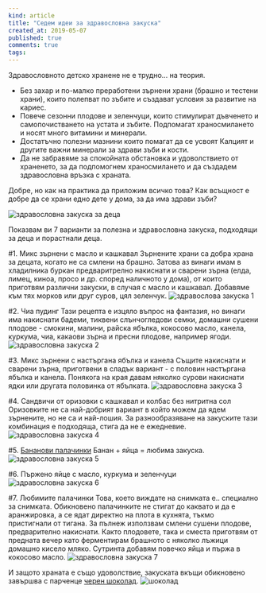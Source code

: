 ```yaml
---
kind: article
title: "Седем идеи за здравословна закуска"
created_at: 2019-05-07
published: true
comments: true
tags:
---
```

Здравословното детско хранене не е трудно… на теория.<br />
- Без захар и по-малко преработени зърнени храни (брашно и тестени храни), които полепват по зъбите и създават условия за развитие на кариес.<br />
- Повече сезонни плодове и зеленчуци, които стимулират дъвченето и самопочистването на устата и зъбите. Подпомагат храносмилането и носят много витамини и минерали.<br />
- Достатъчно полезни мазнини които помагат да се усвоят Калцият и другите важни минерали за здрави зъби и кости.<br />
- Да не забравяме за спокойната обстановка и удоволствието от храненето, за да подпомогнем храносмилането и да създадем здравословна връзка с храната.<br />

Добре, но как на практика да приложим всичко това? Как всъщност е добре да се храни едно дете у дома, за да има здрави зъби?

![здравословна закуска за деца](/images/posts/zakuska.jpg)

<!-- more -->

Показвам ви 7 варианти за полезна и здравословна закуска, подходящи за деца и порастнали деца.

#1. Микс зърнени с масло и кашкавал
Зърнените храни са добра храна за децата, когато не са смлени на брашно. Затова аз винаги имам в хладилника буркан предваритрелно накиснати и сварени зърна (елда, лимец, киноа, просо и др. според наличното у дома), от които приготвям различни закуски, в случая с масло и кашкавал. Добавяме към тях морков или друг суров, цял зеленчук.
![здравослова закуска 1](/images/posts/zakuska1.jpg)

#2. Чиа пудинг
Тази рецепта е изцяло въпрос на фантазия, но винаги има накиснати бадеми, тиквени слънчогледови семки, домашни сушени плодове - смокини, малини, райска ябълка, кокосово масло, канела, куркума, чиа, какаови зърна и пресни плодове, например ягоди.
![здравословна закуска 2](/images/posts/zakuska2.jpg)

#3. Микс зърнени с настъргана ябълка и канела
Същите накиснати и сварени зърна, приготвени в сладък вариант - с половин настъргана ябълка и канела. Понякога на края давам няколко сурови накиснати ядки или другата половинка от ябълката.
![здравословна закуска 3](/images/posts/zakuska3.jpg)

#4. Сандвичи от оризовки с кашкавал и колбас без нитритна сол
Оризовките не са най-добрият вариант в който можем да ядем зърнените, но не са и най-лошия. За разнообразяване на закуските тази комбинация е подходяща, стига да не е ежедневие.
![здравословна закуска 4](/images/posts/zakuska4.jpg)

#5. [Бананови палачинки](https://bezkaries.com/blog/2014-12-01-бананови-палачинки/)
Банан + яйца = любима закуска.
![здравословна закуска 5](/images/posts/zakuska5.jpg)

#6. Пържено яйце с масло, куркума и зеленчуци
![здравословна закуска 6](/images/posts/zakuska6.jpg)

#7. Любимите палачинки
Това, което виждате на снимката е.. специално за снимката. Обикновено палачинките не стигат до каквато и да е аранжировка, а се ядат директно на плота в кухнята, тъкмо пристигнали от тигана. За пълнеж използвам смлени сушени плодове, предварително накиснати. Както плодовете, така и сместа приготвям от предната вечер като ферментирам брашното с няколко лъжици домашно кисело мляко. Сутринта добавям повечко яйца и пържа в кокосово масло.
![здравословна закуска 7](/images/posts/zakuska7.jpg)

И защото храната е също удоволствие, закуската вкъщи обикновено завършва с парченце [черен шоколад](https://bezkaries.com/blog/2018-07-31-шоколад-за-здрави-зъби/).
![шоколад](/images/posts/zakuska8.jpg)